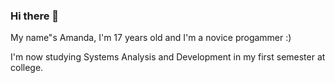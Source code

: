### Hi there 👋
My name"s Amanda, I'm 17 years old and I'm a novice progammer :)

I'm now studying Systems Analysis and Development in my first semester at college.






